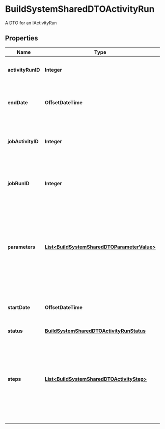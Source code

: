 

# BuildSystemSharedDTOActivityRun

A DTO for an IActivityRun

## Properties

| Name | Type | Description | Notes |
|------------ | ------------- | ------------- | -------------|
|**activityRunID** | **Integer** | The identifier for the ActivityRun |  [optional] |
|**endDate** | **OffsetDateTime** | Read Only. The UTC date and time when the activity completed |  [optional] |
|**jobActivityID** | **Integer** | Read Only. The ID of the Job Activity that defines this activity run |  [optional] |
|**jobRunID** | **Integer** | Read Only. The ID of the JobRun under which this ActivityRun is executing |  [optional] |
|**parameters** | [**List&lt;BuildSystemSharedDTOParameterValue&gt;**](BuildSystemSharedDTOParameterValue.md) | The parameters used for this run of the activity.  Parameters cannot be added or removed, but output parameter values may be updated. |  [optional] [readonly] |
|**startDate** | **OffsetDateTime** | Read Only. The UTC date and time when the activity started |  [optional] |
|**status** | [**BuildSystemSharedDTOActivityRunStatus**](BuildSystemSharedDTOActivityRunStatus.md) |  |  |
|**steps** | [**List&lt;BuildSystemSharedDTOActivityStep&gt;**](BuildSystemSharedDTOActivityStep.md) | Read Only. The steps to be executed for the activity.  These steps come from the relationship through JobActivity down to ActivityStep |  [optional] [readonly] |



